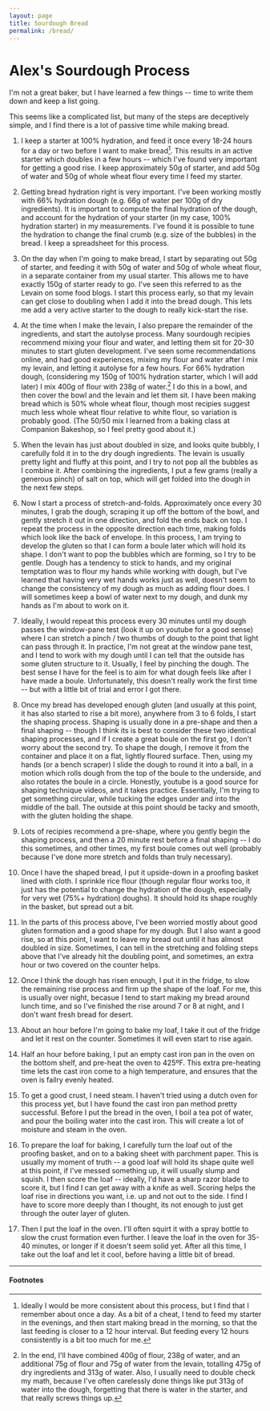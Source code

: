 ```yaml
---
layout: page
title: Sourdough Bread
permalink: /bread/
---
```


# Alex's Sourdough Process

I'm not a great baker, but I have learned a few things -- time to write them down and keep a list going.

This seems like a complicated list, but many of the steps are deceptively simple, and I find there is a lot of passive time while making bread.

1. I keep a starter at 100% hydration, and feed it once every 18-24 hours for a day or two before I want to make bread[^2]. This results in an active starter which doubles in a few hours -- which I've found very important for getting a good rise. I keep approximately 50g of starter, and add 50g of water and 50g of whole wheat flour every time I feed my starter.

2. Getting bread hydration right is very important. I've been working mostly with 66% hydration dough (e.g. 66g of water per 100g of dry ingredients). It is important to compute the final hydration of the dough, and account for the hydration of your starter (in my case, 100% hydration starter) in my measurements. I've found it is possible to tune the hydration to change the final crumb (e.g. size of the bubbles) in the bread. I keep a spreadsheet for this process.

3. On the day when I'm going to make bread, I start by separating out 50g of starter, and feeding it with 50g of water and 50g of whole wheat flour, in a separate container from my usual starter. This allows me to have exactly 150g of starter ready to go. I've seen this referred to as the Levain on some food blogs. I start this process early, so that my levain can get close to doubling when I add it into the bread dough. This lets me add a very active starter to the dough to really kick-start the rise.

4. At the time when I make the levain, I also prepare the remainder of the ingredients, and start the autolyse process. Many sourdough recipies recommend mixing your flour and water, and letting them sit for 20-30 minutes to start gluten development. I've seen some recommendations online, and had good experiences, mixing my flour and water after I mix my levain, and letting it autolyse for a few hours. For 66% hydration dough, (considering my 150g of 100% hydration starter, which I will add later) I mix 400g of flour with 238g of water.[^1] I do this in a bowl, and then cover the bowl and the levain and let them sit. I have been making bread which is 50% whole wheat flour, though most recipies suggest much less whole wheat flour relative to white flour, so variation is probably good. (The 50/50 mix I learned from a baking class at Companion Bakeshop, so I feel pretty good about it.)

5. When the levain has just about doubled in size, and looks quite bubbly, I carefully fold it in to the dry dough ingredients. The levain is usually pretty light and fluffy at this point, and I try to not pop all the bubbles as I combine it. After combining the ingredients, I put a few grams (really a generous pinch) of salt on top, which will get folded into the dough in the next few steps.

6. Now I start a process of stretch-and-folds. Approximately once every 30 minutes, I grab the dough, scraping it up off the bottom of the bowl, and gently stretch it out in one direction, and fold the ends back on top. I repeat the process in the opposite direction each time, making folds which look like the back of envelope. In this process, I am trying to develop the gluten so that I can form a boule later which will hold its shape. I don't want to pop the bubbles which are forming, so I try to be gentle. Dough has a tendency to stick to hands, and my original temptation was to flour my hands while working with dough, but I've learned that having very wet hands works just as well, doesn't seem to change the consistency of my dough as much as adding flour does. I will sometimes keep a bowl of water next to my dough, and dunk my hands as I'm about to work on it.

7. Ideally, I would repeat this process every 30 minutes until my dough passes the window-pane test (look it up on youtube for a good sense) where I can stretch a pinch / two thumbs of dough to the point that light can pass through it. In practice, I'm not great at the window pane test, and I tend to work with my dough until I can tell that the outside has some gluten structure to it. Usually, I feel by pinching the dough. The best sense I have for the feel is to aim for what dough feels like after I have made a boule. Unfortunately, this doesn't really work the first time -- but with a little bit of trial and error I got there.

8. Once my bread has developed enough gluten (and usually at this point, it has also started to rise a bit more), anywhere from 3 to 6 folds, I start the shaping process. Shaping is usually done in a pre-shape and then a final shaping -- though I think its is best to consider these two identical shaping processes, and if I create a great boule on the first go, I don't worry about the second try. To shape the dough, I remove it from the container and place it on a flat, lightly floured surface. Then, using my hands (or a bench scraper) I slide the dough to round it into a ball, in a motion which rolls dough from the top of the boule to the underside, and also rotates the boule in a circle. Honestly, youtube is a good source for shaping technique videos, and it takes practice. Essentially, I'm trying to get something circular, while tucking the edges under and into the middle of the ball. The outside at this point should be tacky and smooth, with the gluten holding the shape.

9. Lots of recipies recommend a pre-shape, where you gently begin the shaping process, and then a 20 minute rest before a final shaping -- I do this sometimes, and other times, my first boule comes out well (probably because I've done more stretch and folds than truly necessary).

10. Once I have the shaped bread, I put it upside-down in a proofing basket lined with cloth. I sprinkle rice flour (though regular flour works too, it just has the potential to change the hydration of the dough, especially for very wet (75%+ hydration) doughs). It should hold its shape roughly in the basket, but spread out a bit.

11. In the parts of this process above, I've been worried mostly about good gluten formation and a good shape for my dough. But I also want a good rise, so at this point, I want to leave my bread out until it has almost doubled in size. Sometimes, I can tell in the stretching and folding steps above that I've already hit the doubling point, and sometimes, an extra hour or two covered on the counter helps.

12. Once I think the dough has risen enough, I put it in the fridge, to slow the remaining rise process and firm up the shape of the loaf. For me, this is usually over night, becasue I tend to start making my bread around lunch time, and so I've finished the rise around 7 or 8 at night, and I don't want fresh bread for desert.

13. About an hour before I'm going to bake my loaf, I take it out of the fridge and let it rest on the counter. Sometimes it will even start to rise again.

14. Half an hour before baking, I put an empty cast iron pan in the oven on the bottom shelf, and pre-heat the oven to 425ºF. This extra pre-heating time lets the cast iron come to a high temperature, and ensures that the oven is failry evenly heated.

15. To get a good crust, I need steam. I haven't tried using a dutch oven for this process yet, but I have found the cast iron pan method pretty successful. Before I put the bread in the oven, I boil a tea pot of water, and pour the boiling water into the cast iron. This will create a lot of moisture and steam in the oven.

16. To prepare the loaf for baking, I carefully turn the loaf out of the proofing basket, and on to a baking sheet with parchment paper. This is usually my moment of truth -- a good loaf will hold its shape quite well at this point, if I've messed something up, it will usually slump and squish. I then score the loaf -- ideally, I'd have a sharp razor blade to score it, but I find I can get away with a knife as well. Scoring helps the loaf rise in directions you want, i.e. up and not out to the side. I find I have to score more deeply than I thought, its not enough to just get through the outer layer of gluten.

17. Then I put the loaf in the oven. I'll often squirt it with a spray bottle to slow the crust formation even further. I leave the loaf in the oven for 35-40 minutes, or longer if it doesn't seem solid yet. After all this time, I take out the loaf and let it cool, before having a little bit of bread.

---

#### Footnotes

[^2]: Ideally I would be more consistent about this process, but I find that I remember about once a day. As a bit of a cheat, I tend to feed my starter in the evenings, and then start making bread in the morning, so that the last feeding is closer to a 12 hour interval. But feeding every 12 hours consistently is a bit too much for me.
[^1]: In the end, I'll have combined 400g of flour, 238g of water, and an additional 75g of flour and 75g of water from the levain, totalling 475g of dry ingredients and 313g of water. Also, I usually need to double check my math, because I've often carelessly done things like put 313g of water into the dough, forgetting that there is water in the starter, and that really screws things up.